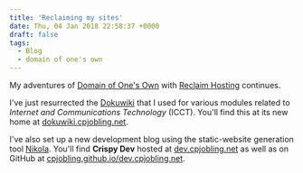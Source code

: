 ```yaml
---
title: 'Reclaiming my sites'
date: Thu, 04 Jan 2018 22:58:37 +0000
draft: false
tags: 
  - Blog
  - domain of one's own
---
```


My adventures of [Domain of One's Own](http://umwdtlt.com/a-brief-history-of-domain-of-ones-own-part-1/) with [Reclaim Hosting](https://reclaimhosting.com/domain-of-ones-own/) continues.

I've just resurrected the [Dokuwiki](https://www.dokuwiki.org/dokuwiki#) that I used for various modules related to _Internet and Communications Technology_ (ICCT). You'll find this at its new home at [dokuwiki.cpjobling.net](http://dokuwiki.cpjobling.net).

I've also set up a new development blog using the static-website generation tool [Nikola](https://getnikola.com/). You'll find **Crispy Dev** hosted at [dev.cpjobling.net](https://dev.cpjobling.net) as well as on GitHub at [cpjobling.github.io/dev.cpjobling.net](https://cpjobling.github.io/dev.cpjobling.net).
